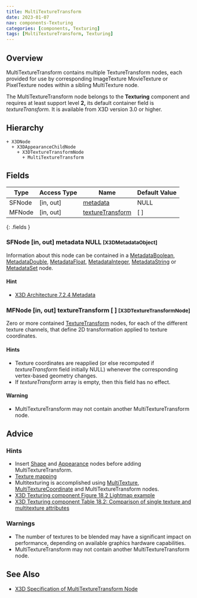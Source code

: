 ```yaml
---
title: MultiTextureTransform
date: 2023-01-07
nav: components-Texturing
categories: [components, Texturing]
tags: [MultiTextureTransform, Texturing]
---
```

<style>
.post h3 {
  word-spacing: 0.2em;
}
</style>

## Overview

MultiTextureTransform contains multiple TextureTransform nodes, each provided for use by corresponding ImageTexture MovieTexture or PixelTexture nodes within a sibling MultiTexture node.

The MultiTextureTransform node belongs to the **Texturing** component and requires at least support level **2,** its default container field is *textureTransform.* It is available from X3D version 3.0 or higher.

## Hierarchy

```
+ X3DNode
  + X3DAppearanceChildNode
    + X3DTextureTransformNode
      + MultiTextureTransform
```

## Fields

| Type | Access Type | Name | Default Value |
| ---- | ----------- | ---- | ------------- |
| SFNode | \[in, out\] | [metadata](#sfnode-in-out-metadata-null-x3dmetadataobject) | NULL  |
| MFNode | \[in, out\] | [textureTransform](#mfnode-in-out-texturetransform---x3dtexturetransformnode) | \[ \] |
{: .fields }

### SFNode [in, out] **metadata** NULL <small>[X3DMetadataObject]</small>

Information about this node can be contained in a [MetadataBoolean](/x_ite/components/core/metadataboolean/), [MetadataDouble](/x_ite/components/core/metadatadouble/), [MetadataFloat](/x_ite/components/core/metadatafloat/), [MetadataInteger](/x_ite/components/core/metadatainteger/), [MetadataString](/x_ite/components/core/metadatastring/) or [MetadataSet](/x_ite/components/core/metadataset/) node.

#### Hint

- [X3D Architecture 7.2.4 Metadata](https://www.web3d.org/specifications/X3Dv4/ISO-IEC19775-1v4-IS/Part01/components/core.html#Metadata)

### MFNode [in, out] **textureTransform** [ ] <small>[X3DTextureTransformNode]</small>

Zero or more contained [TextureTransform](/x_ite/components/texturing/texturetransform/) nodes, for each of the different texture channels, that define 2D transformation applied to texture coordinates.

#### Hints

- Texture coordinates are reapplied (or else recomputed if *textureTransform* field initially NULL) whenever the corresponding vertex-based geometry changes.
- If *textureTransform* array is empty, then this field has no effect.

#### Warning

- MultiTextureTransform may not contain another MultiTextureTransform node.

## Advice

### Hints

- Insert [Shape](/x_ite/components/shape/shape/) and [Appearance](/x_ite/components/shape/appearance/) nodes before adding MultiTextureTransform.
- [Texture mapping](https://en.wikipedia.org/wiki/Texture_mapping)
- Multitexturing is accomplished using [MultiTexture](/x_ite/components/texturing/multitexture/), [MultiTextureCoordinate](/x_ite/components/texturing/multitexturecoordinate/) and MultiTextureTransform nodes.
- [X3D Texturing component Figure 18.2 Lightmap example](https://www.web3d.org/specifications/X3Dv4/ISO-IEC19775-1v4-IS/Part01/components/texturing.html#f-Lightmapexample)
- [X3D Texturing component Table 18.2: Comparison of single texture and multitexture attributes](https://www.web3d.org/specifications/X3Dv4/ISO-IEC19775-1v4-IS/Part01/components/texturing.html#t-SingleAndMultitextureAttrs)

### Warnings

- The number of textures to be blended may have a significant impact on performance, depending on available graphics hardware capabilities.
- MultiTextureTransform may not contain another MultiTextureTransform node.

## See Also

- [X3D Specification of MultiTextureTransform Node](https://www.web3d.org/documents/specifications/19775-1/V4.0/Part01/components/texturing.html#MultiTextureTransform)
